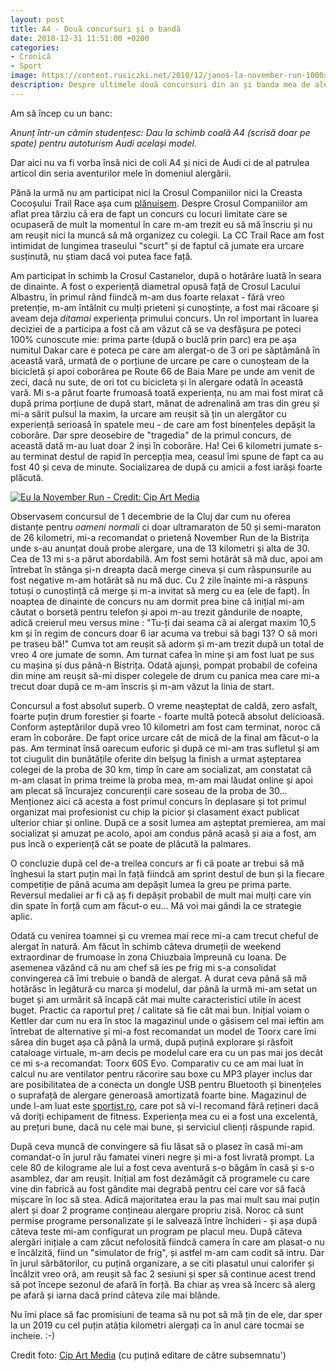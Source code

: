 ```yaml
---
layout: post
title: A4 - Două concursuri și o bandă
date: 2018-12-31 11:51:00 +0200
categories:
- Cronică
- Sport
image: https://content.rusiczki.net/2018/12/janos-la-november-run-1000x667.jpg
description: Despre ultimele două concursuri din an și banda mea de alergare.
---
```

Am să încep cu un banc:

*Anunț într-un cămin studențesc: Dau la schimb coală A4 (scrisă doar pe spate) pentru autoturism Audi același model.*

Dar aici nu va fi vorba însă nici de coli A4 și nici de Audi ci de al patrulea articol din seria aventurilor mele în domeniul alergării.

Până la urmă nu am participat nici la Crosul Companiilor nici la Creasta Cocoșului Trail Race așa cum [plănuisem](https://www.rusiczki.net/2018/09/03/crosul-lacului-albastru/). Despre Crosul Companiilor am aflat prea târziu că era de fapt un concurs cu locuri limitate care se ocupaseră de mult la momentul în care m-am trezit eu să mă înscriu și nu am reușit nici la muncă să mă organizez cu colegii. La CC Trail Race am fost intimidat de lungimea traseului "scurt" și de faptul că jumate era urcare susținută, nu știam dacă voi putea face față.

Am participat în schimb la Crosul Castanelor, după o hotărâre luată în seara de dinainte. A fost o experiență diametral opusă față de Crosul Lacului Albastru, în primul rând fiindcă m-am dus foarte relaxat - fără vreo pretenție, m-am întâlnit cu mulți prieteni și cunoștințe, a fost mai răcoare și aveam deja *ditamai* experiența primului concurs. Un rol important în luarea deciziei de a participa a fost că am văzut că se va desfășura pe poteci 100% cunoscute mie: prima parte (după o buclă prin parc) era pe așa numitul Dakar care e poteca pe care am alergat-o de 3 ori pe săptămână în această vară, urmată de o porțiune de urcare pe care o cunoșteam de la bicicletă și apoi coborârea pe Route 66 de Baia Mare pe unde am venit de zeci, dacă nu sute, de ori tot cu bicicleta și în alergare odată în această vară. Mi s-a părut foarte frumoasă toată experiența, nu am mai fost mirat că după prima porțiune de după start, mânat de adrenalină am tras din greu și mi-a sărit pulsul la maxim, la urcare am reușit să țin un alergător cu experiență serioasă în spatele meu - de care am fost binențeles depășit la coborâre. Dar spre deosebire de "tragedia" de la primul concurs, de această dată m-au luat doar 2 inși în coborâre. Ha! Cei 6 kilometri jumate s-au terminat destul de rapid în percepția mea, ceasul îmi spune de fapt ca au fost 40 și ceva de minute. Socializarea de după cu amicii a fost iarăși foarte plăcută.

[![Eu la November Run - Credit: Cip Art Media](https://content.rusiczki.net/2018/12/janos-la-november-run-1000x667.jpg)](https://content.rusiczki.net/2018/12/janos-la-november-run.jpg)

Observasem concursul de 1 decembrie de la Cluj dar cum nu oferea distanțe pentru *oameni normali* ci doar ultramaraton de 50 și semi-maraton de 26 kilometri, mi-a recomandat o prietenă November Run de la Bistrița unde s-au anunțat două probe alergare, una de 13 kilometri și alta de 30. Cea de 13 mi s-a părut abordabilă. Am fost semi hotărât să mă duc, apoi am întrebat în stânga și-n dreapta dacă merge cineva și cum răspunsurile au fost negative m-am hotărât să nu mă duc. Cu 2 zile înainte mi-a răspuns totuși o cunoștință că merge și m-a invitat să merg cu ea (ele de fapt). În noaptea de dinainte de concurs nu am dormit prea bine că inițial mi-am căutat o borsetă pentru telefon și apoi m-au trezit gândurile de noapte, adică creierul meu versus mine : "Tu-ți dai seama că ai alergat maxim 10,5 km și în regim de concurs doar 6 iar acuma va trebui să bagi 13? O să mori pe traseu bă!" Cumva tot am reușit să adorm și m-am trezit după un total de vreo 4 ore jumate de somn. Am turnat cafea în mine și am fost luat pe sus cu mașina și dus până-n Bistrița. Odată ajunși, pompat probabil de cofeina din mine am reușit să-mi disper colegele de drum cu panica mea care mi-a trecut doar după ce m-am înscris și m-am văzut la linia de start.

Concursul a fost absolut superb. O vreme neașteptat de caldă, zero asfalt, foarte puțin drum forestier și foarte - foarte multă potecă absolut delicioasă. Conform așteptărilor după vreo 10 kilometri am fost cam terminat, noroc că eram în coborâre. De fapt orice urcare cât de mică de la final am făcut-o la pas. Am terminat însă oarecum euforic și după ce mi-am tras sufletul și am tot ciugulit din bunătățile oferite din belșug la finish a urmat așteptarea colegei de la proba de 30 km, timp în care am socializat, am constatat că m-am clasat în prima treime la proba mea, m-am mai lăudat online și apoi am plecat să încurajez concurenții care soseau de la proba de 30... Menționez aici că acesta a fost primul concurs în deplasare și tot primul organizat mai profesionist cu chip la picior și clasament exact publicat ulterior chiar și online. După ce a sosit lumea am așteptat premierea, am mai socializat și amuzat pe acolo, apoi am condus până acasă și aia a fost, am pus încă o experiență cât se poate de plăcută la palmares.

O concluzie după cel de-a treilea concurs ar fi că poate ar trebui să mă înghesui la start puțin mai în față fiindcă am sprint destul de bun și la fiecare competiție de până acuma am depășit lumea la greu pe prima parte. Reversul medaliei ar fi că aș fi depășit probabil de mult mai mulți care vin din spate în forță cum am făcut-o eu... Mă voi mai gândi la ce strategie aplic.

Odată cu venirea toamnei și cu vremea mai rece mi-a cam trecut cheful de alergat în natură. Am făcut în schimb câteva drumeții de weekend extraordinar de frumoase în zona Chiuzbaia împreună cu Ioana. De asemenea văzând că nu am chef să ies pe frig mi s-a consolidat convingerea că îmi trebuie o bandă de alergat. A durat ceva până să mă hotărăsc în legătură cu marca și modelul, dar până la urmă mi-am setat un buget și am urmărit să încapă cât mai multe caracteristici utile în acest buget. Practic ca raportul preț / calitate să fie cât mai bun. Inițial voiam o Kettler dar cum nu era în stoc la magazinul unde o găsisem cel mai ieftin am întrebat de alternative și mi-a fost recomandat un model de Toorx care îmi sărea din buget așa că până la urmă, după puțină explorare și răsfoit cataloage virtuale, m-am decis pe modelul care era cu un pas mai jos decât ce mi s-a recomandat: Toorx 60S Evo. Comparativ cu ce am mai luat în calcul nu are ventilator pentru răcorire sau boxe cu MP3 player inclus dar are posibilitatea de a conecta un dongle USB pentru Bluetooth și binențeles o suprafață de alergare generoasă amortizată foarte bine. Magazinul de unde l-am luat este [sportist.ro](https://www.sportist.ro), care pot să vi-l recomand fără rețineri dacă vă doriți echipament de fitness. Experiența mea cu ei a fost una excelentă, au prețuri bune, dacă nu cele mai bune, și serviciul clienți răspunde rapid.

După ceva muncă de convingere să fiu lăsat să o plasez în casă mi-am comandat-o în jurul rău famatei vineri negre și mi-a fost livrată prompt. La cele 80 de kilograme ale lui a fost ceva aventură s-o băgăm în casă și s-o asamblez, dar am reușit. Inițial am fost dezămăgit că programele cu care vine din fabrică au fost gândite mai degrabă pentru cei care vor să facă mișcare în loc să stea. Adică majoritatea erau la pas mai mult sau mai puțin alert și doar 2 programe conțineau alergare propriu zisă. Noroc că sunt permise programe personalizate și le salvează între închideri - și așa după câteva teste mi-am configurat un program pe placul meu. După câteva alergări inițiale a cam zăcut nefolosită fiindcă camera în care am plasat-o nu e încălzită, fiind un "simulator de frig", și astfel m-am cam codit să intru. Dar în jurul sărbătorilor, cu puțină organizare, a se citi plasatul unui calorifer și încălzit vreo oră, am reușit să fac 2 sesiuni și sper să continue acest trend să pot începe sezonul de afară în forță. Ba chiar aș vrea să încerc să alerg pe afară și iarna dacă prind câteva zile mai blânde.

Nu îmi place să fac promisiuni de teama să nu pot să mă țin de ele, dar sper la un 2019 cu cel puțin atâția kilometri alergați ca în anul care tocmai se incheie. :-)

Credit foto: [Cip Art Media](https://www.facebook.com/CipArtMedia) (cu puțină editare de către subsemnatu')
